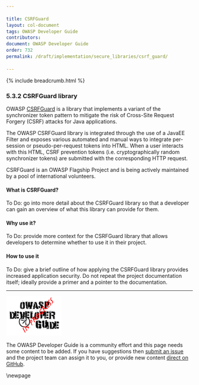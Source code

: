 ```yaml
---

title: CSRFGuard
layout: col-document
tags: OWASP Developer Guide
contributors:
document: OWASP Developer Guide
order: 732
permalink: /draft/implementation/secure_libraries/csrf_guard/

---
```


{% include breadcrumb.html %}

### 5.3.2 CSRFGuard library

OWASP [CSRFGuard][csrfguard] is a library that implements a variant of the synchronizer token pattern to mitigate
the risk of Cross-Site Request Forgery (CSRF) attacks for Java applications.

The OWASP CSRFGuard library is integrated through the use of a JavaEE Filter and exposes various automated
and manual ways to integrate per-session or pseudo-per-request tokens into HTML.
When a user interacts with this HTML, CSRF prevention tokens (i.e. cryptographically random synchronizer tokens)
are submitted with the corresponding HTTP request.

CSRFGuard is an OWASP Flagship Project and is being actively maintained by a pool of international volunteers.

#### What is CSRFGuard?

To Do: go into more detail about the CSRFGuard library so that a developer
can gain an overview of what this library can provide for them.

#### Why use it?

To Do: provide more context for the CSRFGuard library that allows developers to determine
whether to use it in their project.

#### How to use it

To Do: give a brief outline of how applying the CSRFGuard library provides increased application security.
Do not repeat the project documentation itself; ideally provide a primer and a pointer to the documentation.

----

![Developer Guide](../../../assets/images/dg_wip.png "OWASP Developer Guide")

The OWASP Developer Guide is a community effort and this page needs some content to be added.
If you have suggestions then [submit an issue][issue070302] and the project team can assign it to you,
or provide new content [direct on GitHub][edit070302].

[csrfguard]: https://owasp.org/www-project-csrfguard/
[issue070302]: https://github.com/OWASP/www-project-developer-guide/issues/new?labels=content&template=request.md&title=Update:%2007-implementation/03-secure-libraries/02-csrf-guard
[edit070302]: https://github.com/OWASP/www-project-developer-guide/blob/main/draft/07-implementation/03-secure-libraries/02-csrf-guard.md

\newpage
